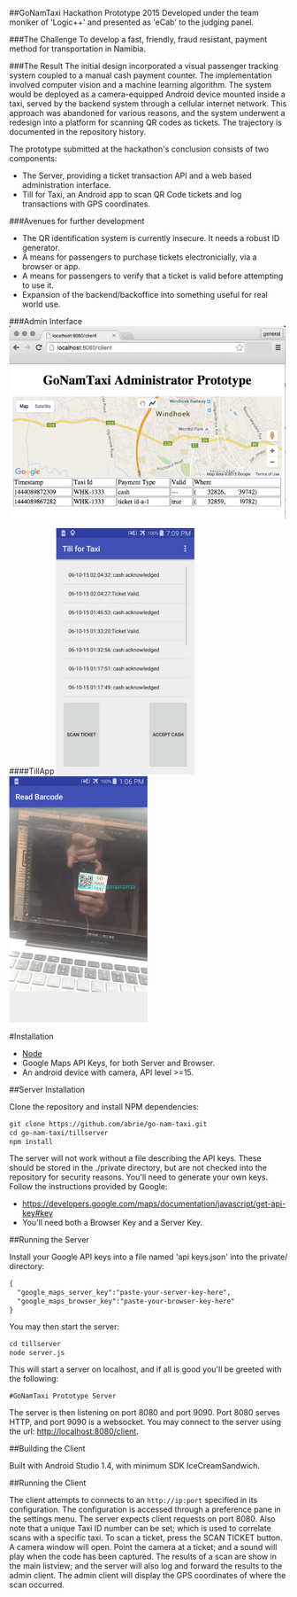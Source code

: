 ##GoNamTaxi Hackathon Prototype 2015
Developed under the team moniker of 'Logic++' and presented as 'eCab' to the judging panel.

###The Challenge
To develop a fast, friendly, fraud resistant, payment method for transportation in Namibia.

###The Result
The initial design incorporated a visual passenger tracking system coupled to a manual cash payment counter. The implementation involved computer vision and a machine learning algorithm. The system would be deployed as a camera-equipped Android device mounted inside a taxi, served by the backend system through a cellular internet network. This approach was abandoned for various reasons, and the system underwent a redesign into a platform for scanning QR codes as tickets. The trajectory is documented in the repository history.

The prototype submitted at the hackathon's conclusion consists of two components:

* The Server, providing a ticket transaction API and a web based administration interface.
* Till for Taxi, an Android app to scan QR Code tickets and log transactions with GPS coordinates.

###Avenues for further development

- The QR identification system is currently insecure. It needs a robust ID generator.
- A means for passengers to purchase tickets electronicially, via a browser or app.
- A means for passengers to verify that a ticket is valid before attempting to use it.
- Expansion of the backend/backoffice into something useful for real world use.

###Admin Interface
[<img src="README.images/admin.png" width="500">](README.images/admin.png)

####TillApp
[<img src="README.images/tillapp.png" width="250">](README.images/tillapp.png)
[<img src="README.images/barcode.png" width="250">](README.images/barcode.png)

#Installation
  * [Node](http:https://nodejs.org/)
  * Google Maps API Keys, for both Server and Browser.
  * An android device with camera, API level >=15.

##Server Installation

Clone the repository and install NPM dependencies:
```
git clone https://github.com/abrie/go-nam-taxi.git
cd go-nam-taxi/tillserver
npm install
```

The server will not work without a file describing the API keys. These should be stored in the ./private directory, but are not checked into the repository for security reasons. You'll need to generate your own keys. Follow the instructions provided by Google:

* https://developers.google.com/maps/documentation/javascript/get-api-key#key
* You'll need both a Browser Key and a Server Key.

##Running the Server

Install your Google API keys into a file named 'api keys.json' into the private/ directory:
```
{
  "google_maps_server_key":"paste-your-server-key-here",
  "google_maps_browser_key":"paste-your-browser-key-here"
}
```

You may then start the server:

```
cd tillserver
node server.js
```
This will start a server on localhost, and if all is good you'll be greeted with the following:
```
#GoNamTaxi Prototype Server
````
The server is then listening on port 8080 and port 9090. Port 8080 serves HTTP, and port 9090 is a websocket. You may connect to the server using the url: [http://localhost:8080/client](http://localhost:8080/client).

##Building the Client

Built with Android Studio 1.4, with minimum SDK IceCreamSandwich.

##Running the Client

The client attempts to connects to an `http://ip:port` specified in its configuration. The configuration is accessed through a preference pane in the settings menu. The server expects client requests on port 8080. Also note that a unique Taxi ID number can be set; which is used to correlate scans with a specific taxi. To scan a ticket, press the SCAN TICKET button. A camera window will open. Point the camera at a ticket; and a sound will play when the code has been captured. The results of a scan are show in the main listview; and the server will also log and forward the results to the admin client. The admin client will display the GPS coordinates of where the scan occurred. 
